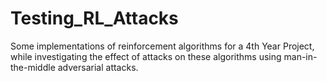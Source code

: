 # Testing_RL_Attacks
Some implementations of reinforcement algorithms for a 4th Year Project, while investigating the effect of attacks on these algorithms using man-in-the-middle
adversarial attacks.
